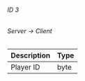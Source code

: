###### ID 3
###### Server -> Client
| Description | Type |
|-------------|------|
| Player ID   | byte |
